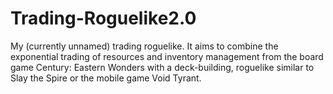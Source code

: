 # Trading-Roguelike2.0
My (currently unnamed) trading roguelike. It aims to combine the exponential trading of resources and inventory management from the board game Century: Eastern Wonders with a deck-building, roguelike similar to Slay the Spire or the mobile game Void Tyrant.
